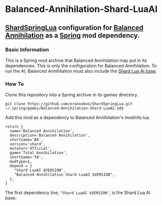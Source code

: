 # Balanced-Annihilation-Shard-LuaAI

## [ShardSpringLua](https://github.com/eronoobos/ShardSpringLua) configuration for [Balanced Annihilation](http://imolarpg.dyndns.org/trac/balatest/) as a [Spring](https://github.com/spring/spring) mod dependency.

### Basic Information

This is a Spring mod archive that Balanced Annihilation may put in its dependencies. This is only the configuration for Balanced Annihilation. To run the AI, Balanced Annihilation must also include the [Shard Lua AI base](https://github.com/eronoobos/ShardSpringLua).

### How To

Clone this repository into a Spring archive in its games directory.
```
git clone https://github.com/eronoobos/ShardSpringLua.git ~/.spring/games/Balanced-Annihilation-Shard-LuaAI.sdd
```

Add this mod as a dependency to Balanced Annihilation's modinfo.lua.
```
return {
  name='Balanced Annihilation',
  description='Balanced Annihilation',
  shortname='BA',
  version='shard',
  mutator='Official',
  game='Total Annihilation',
  shortGame='TA',
  modtype=1,
  depend = {
    "Shard LuaAI $VERSION",
    "Balanced Annihilation Shard LuaAI $VERSION",        
  },
}
```

The first dependency line, `"Shard LuaAI $VERSION"`, is the Shard Lua AI base.